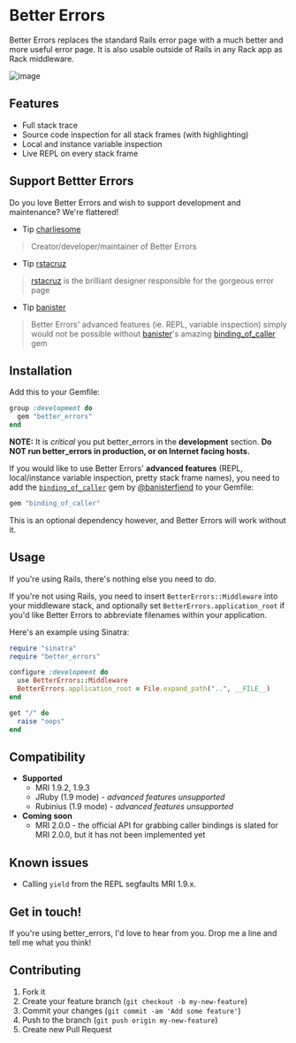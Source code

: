 # Better Errors

Better Errors replaces the standard Rails error page with a much better and more useful error page. It is also usable outside of Rails in any Rack app as Rack middleware.

![image](http://i.imgur.com/zYOXF.png)

## Features

* Full stack trace
* Source code inspection for all stack frames (with highlighting)
* Local and instance variable inspection
* Live REPL on every stack frame

## Support Bettter Errors

Do you love Better Errors and wish to support development and maintenance? We're flattered!

* Tip [charliesome](https://www.gittip.com/charliesome/)
> Creator/developer/maintainer of Better Errors
* Tip [rstacruz](https://www.gittip.com/rstacruz/)
> [rstacruz](https://github.com/rstacruz) is the brilliant designer responsible for the gorgeous error page
* Tip [banister](https://www.gittip.com/banister/)
> Better Errors' advanced features (ie. REPL, variable inspection) simply would not be possible without [banister](https://github.com/banister)'s amazing [binding_of_caller](https://github.com/banister/binding_of_caller) gem

## Installation

Add this to your Gemfile:

```ruby
group :development do
  gem "better_errors"
end
```

**NOTE:** It is *critical* you put better\_errors in the **development** section. **Do NOT run better_errors in production, or on Internet facing hosts.**

If you would like to use Better Errors' **advanced features** (REPL, local/instance variable inspection, pretty stack frame names), you need to add the [`binding_of_caller`](https://github.com/banister/binding_of_caller) gem by [@banisterfiend](http://twitter.com/banisterfiend) to your Gemfile:

```ruby
gem "binding_of_caller"
```

This is an optional dependency however, and Better Errors will work without it.

## Usage

If you're using Rails, there's nothing else you need to do.

If you're not using Rails, you need to insert `BetterErrors::Middleware` into your middleware stack, and optionally set `BetterErrors.application_root` if you'd like Better Errors to abbreviate filenames within your application.

Here's an example using Sinatra:

```ruby
require "sinatra"
require "better_errors"

configure :development do
  use BetterErrors::Middleware
  BetterErrors.application_root = File.expand_path("..", __FILE__)
end

get "/" do
  raise "oops"
end
```

## Compatibility

* **Supported**
  * MRI 1.9.2, 1.9.3
  * JRuby (1.9 mode) - *advanced features unsupported*
  * Rubinius (1.9 mode) - *advanced features unsupported*
* **Coming soon**
  * MRI 2.0.0 - the official API for grabbing caller bindings is slated for MRI 2.0.0, but it has not been implemented yet

## Known issues

* Calling `yield` from the REPL segfaults MRI 1.9.x.

## Get in touch!

If you're using better_errors, I'd love to hear from you. Drop me a line and tell me what you think!

## Contributing

1. Fork it
2. Create your feature branch (`git checkout -b my-new-feature`)
3. Commit your changes (`git commit -am 'Add some feature'`)
4. Push to the branch (`git push origin my-new-feature`)
5. Create new Pull Request
